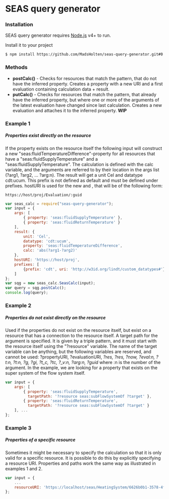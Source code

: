 # SEAS query generator

### Installation

SEAS query generator requires [Node.js](https://nodejs.org/) v4+ to run.

Install it to your project

```sh
$ npm install https://github.com/MadsHolten/seas-query-generator.git#0.1.0
```

### Methods
* **postCalc()** - Checks for resources that match the pattern, that do not have the inferred property. Creates a property with a new URI and a first evaluation containing calculation data + result.
* **putCalc()** - Checks for resources that match the pattern, that already have the inferred property, but where one or more of the arguments of the latest evaluation have changed since last calculation. Creates a new evaluation and attaches it to the inferred property. **WIP**

### Example 1
##### Properties exist directly on the resource
If the property exists on the resource itself the following input will construct a new "seas:fluidTemperatureDifference"-property for all resources that have a "seas:fluidSupplyTemperature" and a "seas:fluidSupplyTemperature".
The calculation is defined with the calc variable, and the arguments are referred to by their location in the args list (?arg1, ?arg2, ... ?arg:n). The result will get a unit Cel and datatype cdt:ucum. This prefix is not defined as default and must be defined under prefixes.
hostURI is used for the new <propertyURI> and <evaluationURI>, that will be of the following form:
```
https://host/proj/Evaluation/:guid
```
```javascript
var seas_calc = require("seas-query-generator");
var input = {
    args: [
        { property: 'seas:fluidSupplyTemperature' },
        { property: 'seas:fluidReturnTemperature' }
    ],
    result: {
        unit: 'Cel',
        datatype: 'cdt:ucum',
        property: 'seas:fluidTemperatureDifference',
        calc: 'abs(?arg1-?arg2)'
    },
    hostURI: 'https://host/proj',
    prefixes: [
        {prefix: 'cdt', uri: 'http://w3id.org/lindt/custom_datatypes#'}
    ]
};
var sqg = new seas_calc.SeasCalc(input);
var query = sqg.postCalc();
console.log(query);
```

### Example 2
##### Properties do not exist directly on the resource
Used if the properties do not exist on the resource itself, but exist on a resource that has a connection to the resource itself.
A target path for the argument is specified. It is given by a triple pattern, and it must start with the resource itself using the "?resource" variable. 
The name of the target variable can be anything, but the following variables are reserved, and cannot be used:
?propertyURI, ?evaluationURI, *?_res, ?res, ?now, ?eval:n, ?t_:n, ?t:n, ?g, ?gi, ?t_c, ?tc, ?_v:n, ?arg:n, ?guid* where :n is the number of the argument.
In the example, we are looking for a property that exists on the super system of the flow system itself. 
```javascript
var input = {
    args: [
        { property: 'seas:fluidSupplyTemperature',
          targetPath: '?resource seas:subFlowSystemOf ?target' },
        { property: 'seas:fluidReturnTemperature',
          targetPath: '?resource seas:subFlowSystemOf ?target' }
    ], ...
};
```

### Example 3
##### Properties of a specific resource
Sometimes it might be necessary to specify the calculation so that it is only valid for a specific resource. It is possible to do this by explicitly specifying a resource URI.
Properties and paths work the same way as illustrated in examples 1 and 2.
```javascript
var input = {
    ...
    resourceURI: 'https://localhost/seas/HeatingSystem/6626b0b1-3578-4f1e-a6ec-91c7c59fb143', ...
};
```
